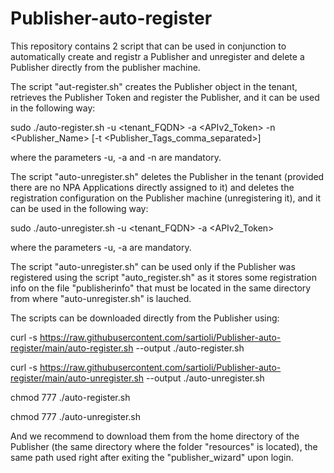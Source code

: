 # Publisher-auto-register

This repository contains 2 script that can be used in conjunction to automatically create and registr a Publisher and unregister and delete a Publisher directly from the publisher machine.

The script "aut-register.sh" creates the Publisher object in the tenant, retrieves the Publisher Token and register the Publisher, and it can be used in the following way:

sudo ./auto-register.sh -u <tenant_FQDN> -a <APIv2_Token> -n <Publisher_Name> [-t <Publisher_Tags_comma_separated>]

where the parameters -u, -a and -n are mandatory.

The script "auto-unregister.sh" deletes the Publisher in the tenant (provided there are no NPA Applications directly assigned to it) and deletes the registration configuration on the Publisher machine (unregistering it), and it can be used in the following way:

sudo ./auto-unregister.sh -u <tenant_FQDN> -a <APIv2_Token>

where the parameters -u, -a are mandatory.

The script "auto-unregister.sh" can be used only if the Publisher was registered using the script "auto_register.sh" as it stores some registration info on the file "publisherinfo" that must be located in the same directory from where "auto-unregister.sh" is lauched.

The scripts can be downloaded directly from the Publisher using:

curl -s https://raw.githubusercontent.com/sartioli/Publisher-auto-register/main/auto-register.sh --output ./auto-register.sh

curl -s https://raw.githubusercontent.com/sartioli/Publisher-auto-register/main/auto-unregister.sh --output ./auto-unregister.sh

chmod 777 ./auto-register.sh

chmod 777 ./auto-unregister.sh

And we recommend to download them from the home directory of the Publisher (the same directory where the folder "resources" is located), the same path used right after exiting the "publisher_wizard" upon login. 

